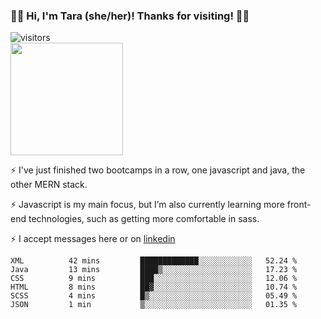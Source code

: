 ### 👋🏾 Hi, I'm Tara (she/her)! Thanks for visiting! 👋🏾
![visitors](https://visitor-badge.glitch.me/badge?page_id=qualmless)
<BR>
<img height="180em" src="https://github-readme-stats.vercel.app/api?username=qualmless&show_icons=true&hide_border=true&&count_private=true&include_all_commits=true" />

⚡️ I've just finished two bootcamps in a row, one javascript and java, the other MERN stack. 

⚡️ Javascript is my main focus, but I’m also currently learning more front-end technologies, such as getting more comfortable in sass. 

⚡️ I accept messages here or on <a href="https://www.linkedin.com/in/tarajdunmore/">linkedin</a>

<!--START_SECTION:waka-->

```text
XML          42 mins         █████████████░░░░░░░░░░░░   52.24 %
Java         13 mins         ████▒░░░░░░░░░░░░░░░░░░░░   17.23 %
CSS          9 mins          ███░░░░░░░░░░░░░░░░░░░░░░   12.06 %
HTML         8 mins          ██▓░░░░░░░░░░░░░░░░░░░░░░   10.74 %
SCSS         4 mins          █▒░░░░░░░░░░░░░░░░░░░░░░░   05.49 %
JSON         1 min           ▒░░░░░░░░░░░░░░░░░░░░░░░░   01.35 %
```

<!--END_SECTION:waka-->

<!--
**qualmless/qualmless** is a ✨ _special_ ✨ repository because its `README.md` (this file) appears on your GitHub profile.

Here are some ideas to get you started:
- 🔭 I’m currently working on ...
- 👯 I’m looking to collaborate on ...
- 🤔 I’m looking for help with ...
- 💬 Ask me about ...
- 📫 How to reach me: ...
- ⚡ Fun fact: ...
-->
